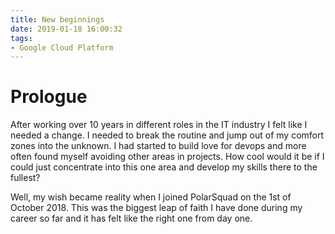 ```yaml
---
title: New beginnings
date: 2019-01-18 16:00:32
tags:
- Google Cloud Platform
---
```


# Prologue

After working over 10 years in different roles in the IT industry I felt like I needed a change. I needed to break the routine and jump out of my comfort zones into the unknown. I had started to build love for devops and more often found myself avoiding other areas in projects. How cool would it be if I could just concentrate into this one area and develop my skills there to the fullest?

Well, my wish became reality when I joined PolarSquad on the 1st of October 2018. This was the biggest leap of faith I have done during my career so far and it has felt like the right one from day one.
